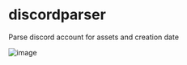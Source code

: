 # discordparser
Parse discord account for assets and creation date

![image](https://github.com/user-attachments/assets/f3bd19e5-d517-47a0-ab16-47d0e16e5fd0)

